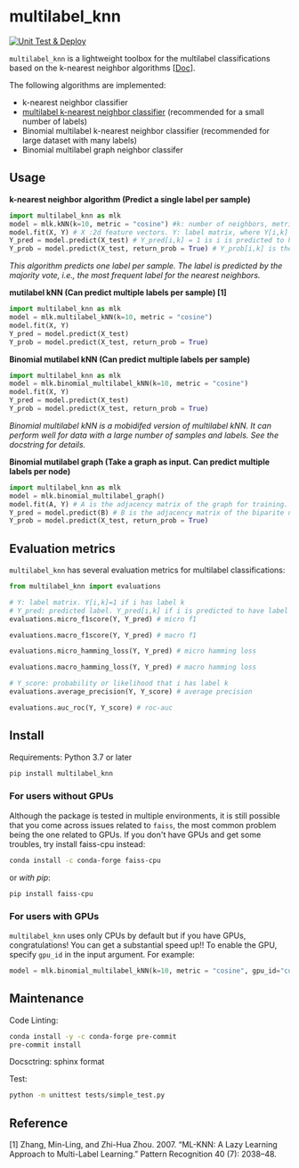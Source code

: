 # multilabel_knn
[![Unit Test & Deploy](https://github.com/skojaku/multilabel_knn/actions/workflows/main.yml/badge.svg)](https://github.com/skojaku/multilabel_knn/actions/workflows/main.yml)


`multilabel_knn` is a lightweight toolbox for the multilabel classifications based on the k-nearest neighbor algorithms [[Doc](https://multilabel_knn.readthedocs.io/en/latest/)].

The following algorithms are implemented:

- k-nearest neighbor classifier
- [multilabel k-nearest neighbor classifier](https://linkinghub.elsevier.com/retrieve/pii/S0031320307000027) (recommended for a small number of labels)
- Binomial multilabel k-nearest neighbor classifier (recommended for large dataset with many labels)
- Binomial multilabel graph neighbor classifer

## Usage

**k-nearest neighbor algorithm (Predict a single label per sample)**


```python
import multilabel_knn as mlk
model = mlk.kNN(k=10, metric = "cosine") #k: number of neighbors, metric: distance metric {"euclidean", "cosine"}
model.fit(X, Y) # X :2d feature vectors. Y: label matrix, where Y[i,k] = 1 if i has label k.
Y_pred = model.predict(X_test) # Y_pred[i,k] = 1 is i is predicted to have label k.
Y_prob = model.predict(X_test, return_prob = True) # Y_prob[i,k] is the likelihood that i has label k.
```
*This algorithm predicts one label per sample. The label is predicted by the majority vote, i.e., the most frequent label for the nearest neighbors.*

**mutilabel kNN (Can predict multiple labels per sample) [1]**

```python
import multilabel_knn as mlk
model = mlk.multilabel_kNN(k=10, metric = "cosine")
model.fit(X, Y)
Y_pred = model.predict(X_test)
Y_prob = model.predict(X_test, return_prob = True)
```

**Binomial mutilabel kNN (Can predict multiple labels per sample)**

```python
import multilabel_knn as mlk
model = mlk.binomial_multilabel_kNN(k=10, metric = "cosine")
model.fit(X, Y)
Y_pred = model.predict(X_test)
Y_prob = model.predict(X_test, return_prob = True)
```
*Binomial multilabel kNN is a mobidifed version of multilabel kNN. It can perform well for data with a large number of samples and labels.
See the docstring for details.*

**Binomial mutilabel graph (Take a graph as input. Can predict multiple labels per node)**

```python
import multilabel_knn as mlk
model = mlk.binomial_multilabel_graph()
model.fit(A, Y) # A is the adjacency matrix of the graph for training. A[i,j] =1 if node i has a link to node j.
Y_pred = model.predict(B) # B is the adjacency matrix of the biparite network, where B[i,j] =1 if node i has a link to node j in the training graph.
Y_prob = model.predict(X_test, return_prob = True)
```

## Evaluation metrics

`multilabel_knn` has several evaluation metrics for multilabel classifications:

```python
from multilabel_knn import evaluations

# Y: label matrix. Y[i,k]=1 if i has label k
# Y_pred: predicted label. Y_pred[i,k] if i is predicted to have label k
evaluations.micro_f1score(Y, Y_pred) # micro f1

evaluations.macro_f1score(Y, Y_pred) # macro f1

evaluations.micro_hamming_loss(Y, Y_pred) # micro hamming loss

evaluations.macro_hamming_loss(Y, Y_pred) # macro hamming loss

# Y_score: probability or likelihood that i has label k
evaluations.average_precision(Y, Y_score) # average precision

evaluations.auc_roc(Y, Y_score) # roc-auc
````


## Install

Requirements: Python 3.7 or later


```bash
pip install multilabel_knn
```

### For users without GPUs

Although the package is tested in multiple environments, it is still possible
that you come across issues related to `faiss`, the most common problem being the one related to GPUs. If you don't have GPUs and get some troubles, try install faiss-cpu instead:

```bash
conda install -c conda-forge faiss-cpu
```

or *with pip*:
```
pip install faiss-cpu
```

### For users with GPUs

`multilabel_knn` uses only CPUs by default but if you have GPUs, congratulations! You can get a substantial speed up!! To enable the GPU, specify `gpu_id` in the input argument. For example:

```python
model = mlk.binomial_multilabel_kNN(k=10, metric = "cosine", gpu_id="cuda:0") # or gpu_id=0 depending on the system
```

## Maintenance

Code Linting:
```bash
conda install -y -c conda-forge pre-commit
pre-commit install
```

Docsctring: sphinx format

Test:
```bash
python -m unittest tests/simple_test.py
```

## Reference
[1] Zhang, Min-Ling, and Zhi-Hua Zhou. 2007. “ML-KNN: A Lazy Learning Approach to Multi-Label Learning.” Pattern Recognition 40 (7): 2038–48.
